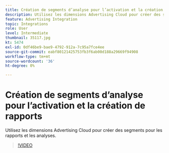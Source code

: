 ```yaml
---
title: Création de segments d’analyse pour l’activation et la création de rapports
description: Utilisez les dimensions Advertising Cloud pour créer des segments pour les rapports et les analyses.
feature: Advertising Integration
topic: Integrations
role: User
level: Intermediate
thumbnail: 35117.jpg
kt: 5474
exl-id: 0df46be9-bae9-4792-912a-7c95a7fce4ee
source-git-commit: eabf80121425753fb3f6ab00d188a29669f94908
workflow-type: tm+mt
source-wordcount: '36'
ht-degree: 0%

---
```


# Création de segments d’analyse pour l’activation et la création de rapports

Utilisez les dimensions Advertising Cloud pour créer des segments pour les rapports et les analyses.

>[!VIDEO](https://video.tv.adobe.com/v/35117/?quality=12&learn=on)
